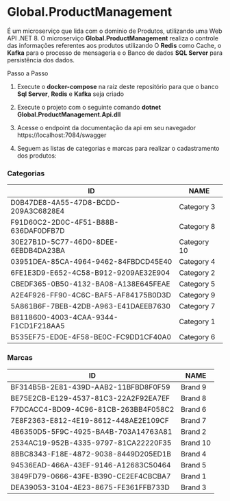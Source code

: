# Global.ProductManagement 
É um microserviço que lida com o dominio de Produtos, utilizando uma Web API .NET 8.
O microserviço <b>Global.ProductManagement</b> realiza o controle das informações referentes aos produtos utilizando O <b>Redis</b> como Cache, o <b>Kafka</b> para o processo de mensageria e o Banco de dados <b>SQL Server</b> para persistência dos dados.

Passo a Passo

1. Execute o <b>docker-compose</b> na raiz deste repositório para que o banco <b>Sql Server</b>, <b>Redis</b> e <b>Kafka</b> seja criado

2. Execute o projeto com o seguinte comando <b>dotnet Global.ProductManagement.Api.dll</b>

3. Acesse o endpoint da documentação da api em seu navegador https://localhost:7084/swagger

4. Seguem as listas de categorias e marcas para realizar o cadastramento dos produtos:

### Categorias

| ID                                   | NAME       |
|--------------------------------------|------------|
| D0B47DE8-4A55-47D8-BCDD-209A3C6828E4 | Category 3 |
| F91D60C2-2D0C-4F51-B88B-636DAF0DFB7D | Category 8 |
| 30E27B1D-5C77-46D0-8DEE-6EBDB4DA23BA | Category 10|
| 03951DEA-85CA-4964-9462-84FBDCD45E40 | Category 4 |
| 6FE1E3D9-E652-4C58-B912-9209AE32E904 | Category 2 |
| CBEDF365-0B50-4132-BA08-A138E645FEAE | Category 5 |
| A2E4F926-FF90-4C6C-BAF5-AF84175B0D3D | Category 9 |
| 5A861B6F-7BEB-42DB-A963-E41DAEEB7630 | Category 7 |
| B8118600-4003-4CAA-9344-F1CD1F218AA5 | Category 1 |
| B535EF75-ED0E-4F58-BE0C-FC9DD1CF40A0 | Category 6 |

### Marcas

| ID                                   | NAME    |
|--------------------------------------|---------|
| BF314B5B-2E81-439D-AAB2-11BFBD8F0F59 | Brand 9 |
| BE75E2CB-E129-4537-81C3-22A2F92EA7EF | Brand 8 |
| F7DCACC4-BD09-4C96-81CB-263BB4F058C2 | Brand 6 |
| 7E8F2363-E812-4E19-8612-448AE2E109CF | Brand 7 |
| 4B6350D5-5F9C-4925-BA4B-703A14763A81 | Brand 2 |
| 2534AC19-952B-4335-9797-81CA22220F35 | Brand 10|
| 8BBC8343-F18E-4872-9038-8449D205ED1B | Brand 4 |
| 94536EAD-466A-43EF-9146-A12683C50464 | Brand 5 |
| 3849FD79-0666-43FE-B390-CE2EF4CBCBA7 | Brand 1 |
| DEA39053-3104-4E23-8675-FE361FFB733D | Brand 3 |

